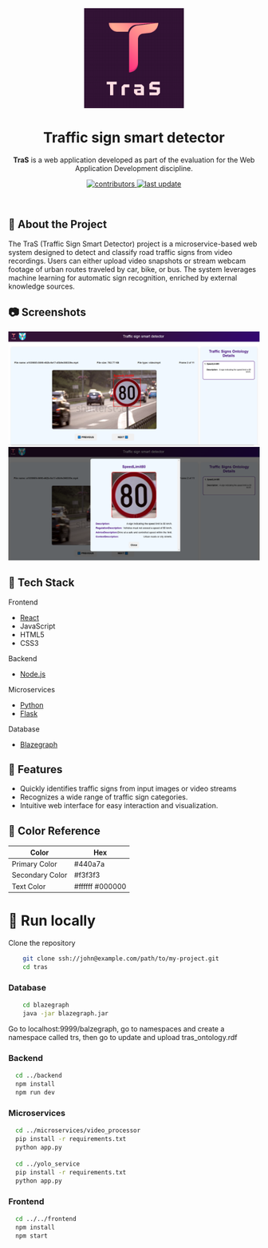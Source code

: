 <div align="center">

  <img src="frontend/src/assets/images/logo.png" alt="logo" width="200" height="auto" />
  <h1>Traffic sign smart detector</h1>
  
  <p>
    <b>TraS</b> is a web application developed as part of the evaluation for the Web Application Development discipline.
  </p>

<p>
  <a href="https://github.com/StefanRoman1/TraS/graphs/contributors">
    <img src="https://img.shields.io/github/contributors/StefanRoman1/TraS" alt="contributors" />
  </a>
  <a href="">
    <img src="https://img.shields.io/github/last-commit/StefanRoman1/TraS" alt="last update" />
  </a>
</p>
   
</div>

<br />

<!-- About the Project -->

## :star2: About the Project
The TraS (Traffic Sign Smart Detector) project is a microservice-based web system designed to detect and classify road traffic signs from video recordings. Users can either upload video snapshots or stream webcam footage of urban routes traveled by car, bike, or bus. The system leverages machine learning for automatic sign recognition, enriched by external knowledge sources.

<!-- Screenshots -->
## :camera: Screenshots



<div align="center"> 
  <img src="deliverables\documentation\assets\ss1.png" alt="screenshot" />
  <img src="deliverables\documentation\assets\ss2.png" alt="screenshot" />
</div>


<!-- TechStack -->
## :space_invader: Tech Stack

  <summary>Frontend</summary>
  <ul>
    <li><a href="https://react.dev/">React</a></li>
    <li>JavaScript</li>
    <li>HTML5</li>
    <li>CSS3</li>
  </ul>

  <summary>Backend</summary>
  <ul>
    <li><a href="https://nodejs.org/en">Node.js</a></li>
  </ul>

<summary>Microservices</summary>
  <ul>
    <li><a href="https://www.python.org/">Python</a></li>
    <li><a href="https://flask.palletsprojects.com/en/stable/">Flask</a></li>
  </ul>

<summary>Database</summary>
  <ul>
    <li><a href="https://blazegraph.com/">Blazegraph</a></li>
  </ul>

<!-- Features -->
## :dart: Features

- Quickly identifies traffic signs from input images or video streams
- Recognizes a wide range of traffic sign categories.
- Intuitive web interface for easy interaction and visualization.

<!-- Color Reference -->
## :art: Color Reference

| Color             | Hex                                                                |
| ----------------- | ------------------------------------------------------------------ |
| Primary Color | #440a7a |
| Secondary Color | #f3f3f3 |
| Text Color | #ffffff #000000 |


<!-- Getting Started -->
# 	:toolbox: Run locally

Clone the repository
```bash
    git clone ssh://john@example.com/path/to/my-project.git 
    cd tras
```

### Database
```bash
    cd blazegraph
    java -jar blazegraph.jar
```

Go to localhost:9999/balzegraph, go to namespaces and create a namespace called trs, then go to update and upload tras_ontology.rdf

### Backend
```bash
  cd ../backend
  npm install
  npm run dev
```

### Microservices
```bash
  cd ../microservices/video_processor
  pip install -r requirements.txt
  python app.py
  
  cd ../yolo_service
  pip install -r requirements.txt
  python app.py
```

### Frontend
```bash
  cd ../../frontend
  npm install
  npm start
```

